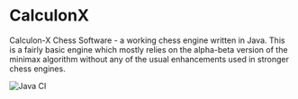 CalculonX
=========

Calculon-X Chess Software - a working chess engine written in Java. This is a fairly basic engine which mostly relies on the alpha-beta version of the minimax algorithm without any of the usual enhancements used in stronger chess engines.

![Java CI](https://github.com/BarrySW19/CalculonX/actions/workflows/ci.yml/badge.svg)

